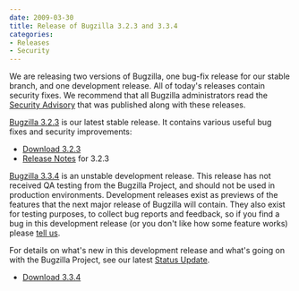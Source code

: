 ```yaml
---
date: 2009-03-30
title: Release of Bugzilla 3.2.3 and 3.3.4
categories:
- Releases
- Security
---
```


We are releasing two versions of Bugzilla, one bug-fix release for our stable branch, and one development release. All of today's releases contain security fixes. We recommend that all Bugzilla administrators read the [Security Advisory](/security/3.2.2/) that was published along with these releases.

[Bugzilla 3.2.3](/releases/3.2.3/) is our latest stable release. It contains various useful bug fixes and security improvements:

*   [Download 3.2.3](/download/#v32)
*   [Release Notes](/releases/3.2.3/) for 3.2.3

[Bugzilla 3.3.4](/releases/3.4/) is an unstable development release. This release has not received QA testing from the Bugzilla Project, and should not be used in production environments. Development releases exist as previews of the features that the next major release of Bugzilla will contain. They also exist for testing purposes, to collect bug reports and feedback, so if you find a bug in this development release (or you don't like how some feature works) please [tell us](/developers/reporting_bugs.html).

For details on what's new in this development release and what's going on with the Bugzilla Project, see our latest [Status Update](/blog/2009/03/30/status).

*   [Download 3.3.4](/download/#v34)

